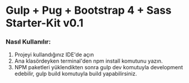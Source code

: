 
# Gulp + Pug  + Bootstrap 4 + Sass Starter-Kit v0.1


### Nasıl Kullanılır:
1. Projeyi kullandığınız IDE'de açın
2. Ana klasördeyken terminal'den npm install komutunu yazın.
3. NPM paketleri yüklendikten sonra gulp dev komutuyla development edebilir, gulp build komutuyla build yapabilirsiniz.
